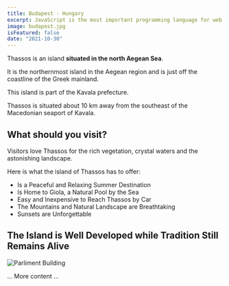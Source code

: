 ```yaml
---
title: Budapest - Hungary
excerpt: JavaScript is the most important programming language for web development. You probably don't know it well enough!
image: budapest.jpg
isFeatured: false
date: "2021-10-30"
---
```


Thassos is an island **situated in the north Aegean Sea**.

It is the northernmost island in the Aegean region and is just off the coastline of the Greek mainland.

This island is part of the Kavala prefecture.

Thassos is situated about 10 km away from the southeast of the Macedonian seaport of Kavala.

## What should you visit?

Visitors love Thassos for the rich vegetation, crystal waters and the astonishing landscape.

Here is what the island of Thassos has to offer:

- Is a Peaceful and Relaxing Summer Destination
- Is Home to Giola, a Natural Pool by the Sea
- Easy and Inexpensive to Reach Thassos by Car
- The Mountains and Natural Landscape are Breathtaking
- Sunsets are Unforgettable

## The Island is Well Developed while Tradition Still Remains Alive

![Parliment Building](parliment.jpg)

... More content ...

